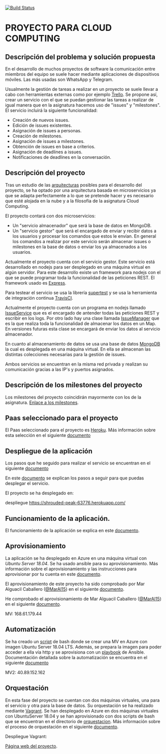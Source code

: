 [![Build Status](https://travis-ci.com/adritake/CC_UGR_Personal.svg?branch=master)](https://travis-ci.com/adritake/CC_UGR_Personal)

# PROYECTO PARA CLOUD COMPUTING
## Descripción del problema y solución propuesta

En el desarrollo de muchos proyectos de software la comunicación entre miembros del equipo se suele hacer mediante aplicaciones de dispositivos móviles. Las más usadas son WhatsApp y Telegram.

Usualmente la gestión de tareas a realizar en un proyecto se suele llevar a cabo con herramientas externas como por ejemplo [Trello](https://trello.com/). Se propone así, crear un servicio con el que se puedan gestionar las tareas a realizar de igual manera que en la asignatura hacemos uso de "issues" y "milestones". El servicio incluirá la siguiente funcionalidad:

- Creación de nuevos issues.
- Edición de issues existentes.
- Asignación de issues a personas.
- Creación de milestones.
- Asignación de issues a milestones.
- Obtención de issues en base a criterios.
- Asignación de deadlines a issues.
- Notificaciones de deadlines en la conversación.


## Descripción del proyecto

Tras un estudio de las [arquitecturas](http://jj.github.io/CC/documentos/temas/Arquitecturas_para_la_nube) posibles para el desarrollo del proyecto, se ha optado por una arquitectura basada en microservicios ya que se adapta perfectamente a lo que se pretende hacer y es necesario que esté alojada en la nube y a la filosofía de la asignatura Cloud Computing.

El proyecto contará con dos microservicios:

- Un "servicio almacenador" que será la base de datos en MongoDB.
- Un "servicio gestor" que será el encargado de enviar y recibir datos a los usuarios y procesar los comandos que estos le envían. En general los comandos a realizar por este servicio serán almacenar issues o milestones en la base de datos o enviar los ya almacenados a los usuarios.

Actualmente el proyecto cuenta con el servicio gestor. Este servicio está desarrollado en nodejs para ser desplegado en una máquina virtual en algún servidor. Para este desarrollo existe un framework para nodejs con el que se puede programar toda la funcionalidad de las peticiones REST. El framework usado es [Express](https://expressjs.com/es/).

Para testear el servicio se usa la librería [supertest](https://github.com/visionmedia/supertest) y se usa la herramienta de integración continua [TravisCI](https://travis-ci.com/).

Actualmente el proyecto cuenta con un programa en nodejs llamado [IssueService](./IssueService.js) que es el encargado de antender todas las peticiones REST y escribir en los logs. Por otro lado hay una clase llamada [IssueManager](./IssueManager.js) que es la que realiza toda la funcionalidad de almacenar los datos en un Map. En versiones futuras esta clase se encargará de enviar los datos al servicio almacenador.

En cuanto al almacenamiento de datos se usa una base de datos [MongoDB](https://www.mongodb.com/es) la cual es desplegada en una máquina virtual. En ella se almacenan las distintas colecciones necesarias para la gestión de issues.

Ambos servicios se encuentran en la misma red privada y realizan su comunicación gracias a las IP's y puertos asignados.

## Descripción de los milestones del proyecto

Los milestones del proyecto coincidirán mayormente con los de la asignatura. [Enlace a los milestones](https://github.com/adritake/CC_UGR_Personal/milestones).

## Paas seleccionado para el proyecto

El Paas seleccionado para el proyecto es [Heroku](https://www.heroku.com/). Más información sobre esta selección en el siguiente [documento](./docs/PaaS.md)

## Despliegue de la aplicación

Los pasos que he seguido para realizar el servicio se encuentran en el siguiente [documento](./docs/Desarrollo.md)

En este [documento](./docs/Despliegue.md) se explican los pasos a seguir para que puedas desplegar el servicio.

El proyecto se ha desplegado en:

despliegue https://shrouded-peak-63776.herokuapp.com/

## Funcionamiento de la aplicación.

El funcionamiento de la aplicación se explica en este [documento](./docs/Funcionamiento.md).


## Aprovisionamiento

La aplicación se ha desplegado en Azure en una máquina virtual con *Ubuntu Server 18.04*. Se ha usado ansible para su aprovisionamiento. Más información sobre el aprovisionamiento y las instrucciones para aprovisionar por tu cuenta en este [documento](docs/Provision.md).

El aprovisionamiento de este proyecto ha sido comprobado por Mar Alguacil Caballero ([@MarAl15](https://github.com/MarAl15)) en el siguiente [documento](https://github.com/MarAl15/ProyectoCC/blob/master/docs/provision-adritake.md).

He comprobado el aprovisionamiento de Mar Alguacil Caballero ([@MarAl15](https://github.com/MarAl15)) en el siguiente [documento](./docs/Provision.md).

MV: 168.61.179.44

## Automatización

Se ha creado un [script](./acopio.sh) de bash donde se crear una MV en Azure con imagen Ubuntu Server 18.04 LTS. Además, se prepara la imagen para poder acceder a ella vía http y se aprovisiona con un [playbook](./provision/MyPlaybook.yml) de Ansible. Documentación detallada sobre la automatización se encuentra en el siguiente [documento](./docs/Automatizacion.md)

MV2: 40.89.152.162

## Orquestación

En esta fase del proyecto se cuentan con dos máquinas virtuales, una para el servicio y otra para la base de datos. Su orquestación se ha realizado mediante [Vagrant](https://www.vagrantup.com/). Se han desplegado en Azure en dos máquinas virtuales con UbuntuServer 18.04 y se han aprovisionado con dos scripts de bash que se encuentran en el directorio de [orquestacion](./orquestacion). Más información sobre el proceso de orquestación en el siguiente [documento](./docs/Orquestacion.md).

Despliegue Vagrant:


[Página web del proyecto](https://adritake.github.io/CC_UGR_Personal/).
